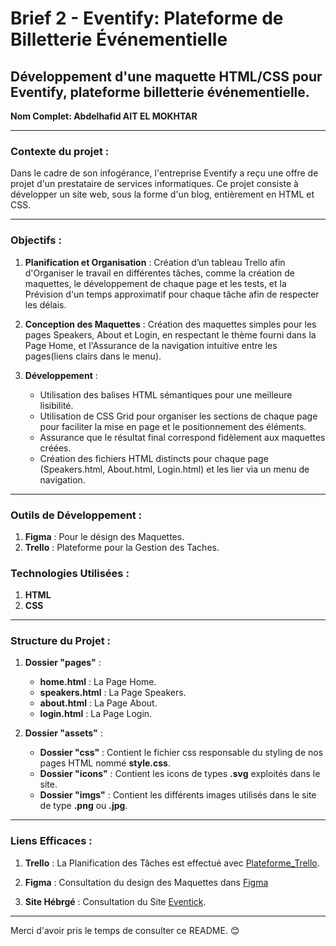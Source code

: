 # Brief 2 - Eventify: Plateforme de Billetterie Événementielle

## Développement d'une maquette HTML/CSS pour Eventify, plateforme billetterie événementielle.


**Nom Complet: Abdelhafid AIT EL MOKHTAR**

---------------------------------------------------------------------------------------------------------

### Contexte du projet :
Dans le cadre de son infogérance, l'entreprise Eventify a reçu une offre de projet d'un prestataire de services informatiques. Ce projet consiste à développer un site web, sous la forme d'un blog, entièrement en HTML et CSS.

---------------------------------------------------------------------------------------------------------

### Objectifs :
1. **Planification et Organisation** : 
Création d’un tableau Trello afin d'Organiser le travail en différentes tâches, comme la création de maquettes, le développement de chaque page et les tests, et la Prévision d'un temps approximatif pour chaque tâche afin de respecter les délais.

2. **Conception des Maquettes** : 
Création des maquettes simples pour les pages Speakers, About et Login, en respectant le thème fourni dans la Page Home, et l'Assurance de la navigation intuitive entre les pages(liens clairs dans le menu).

3. **Développement** :
    - Utilisation des balises HTML sémantiques pour une meilleure lisibilité.
    - Utilisation de CSS Grid pour organiser les sections de chaque page pour faciliter la mise en page et le positionnement des éléments.
    - Assurance que le résultat final correspond fidèlement aux maquettes créées.​
    - Création des fichiers HTML distincts pour chaque page (Speakers.html, About.html, Login.html) et les lier via un menu de navigation.

---------------------------------------------------------------------------------------------------------

### Outils de Développement :
1. **Figma** : Pour le désign des Maquettes.
2. **Trello** : Plateforme pour la Gestion des Taches.

### Technologies Utilisées :
1. **HTML**
2. **CSS**

---------------------------------------------------------------------------------------------------------

### Structure du Projet :

1. **Dossier "pages"** :
    - **home.html** : La Page Home.
    - **speakers.html** : La Page Speakers.
    - **about.html** : La Page About.
    - **login.html** : La Page Login.

2. **Dossier "assets"** :
    - **Dossier "css"** : Contient le fichier css responsable du styling de nos pages HTML nommé **style.css**.
    - **Dossier "icons"** : Contient les icons de types **.svg** exploités dans le site.
    - **Dossier "imgs"** : Contient les différents images utilisés dans le site de type **.png** ou **.jpg**.

---------------------------------------------------------------------------------------------------------

### Liens Efficaces :

1. **Trello** : La Planification des Tâches est effectué avec [Plateforme_Trello](https://trello.com/invite/b/670cece4b902ef9c81c67004/ATTI226101dc36f7bb03642031bbdad8528403E1EF56/brief-2-eventify).

2. **Figma** : Consultation du design des Maquettes dans [Figma](https://www.figma.com/design/JJqJySM1OHUVL9c8MOSrSB/Brief-2---Eventick?node-id=0-1&t=rPCtkwrSkJ7FqRMT-1)

3. **Site Hébrgé** : Consultation du Site [Eventick](https://abdelhafidait.github.io/YouCode-Briefs/Brief-2-Eventify-plateforme-de-billetterie-evenementielle-Abdelhafid/pages/home.html). 

---------------------------------------------------------------------------------------------------------

Merci d'avoir pris le temps de consulter ce README. :blush:
